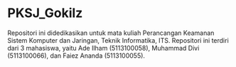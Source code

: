# PKSJ_Gokilz
Repositori ini didedikasikan untuk mata kuliah Perancangan Keamanan Sistem Komputer dan Jaringan, Teknik Informatika, ITS. Repositori ini terdiri dari 3 mahasiswa, yaitu Ade Ilham (5113100058), Muhammad Divi (5113100066), dan Faiez Ananda (5113100055).
